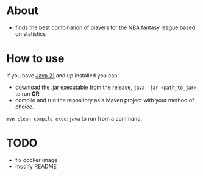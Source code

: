 # About
- finds the best combination of players for the NBA fantasy league based on statistics

# How to use
If you have [Java 21](https://www.oracle.com/java/technologies/javase/jdk21-archive-downloads.html) and up installed you can:
- download the .jar executable from the release, `java -jar <path_to_jar>` to run
  **OR**
- compile and run the repository as a Maven project with your method of choice.

`mvn clean compile exec:java` to run from a command.

# TODO
- fix docker image
- modify README
